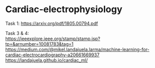 # Cardiac-electrophysiology

Task 1: https://arxiv.org/pdf/1805.00794.pdf

Task 3 & 4:  
https://ieeexplore.ieee.org/stamp/stamp.jsp?tp=&arnumber=10081783&tag=1
https://medium.com/@mikel.landajuela.larma/machine-learning-for-cardiac-electrocardiography-a20661669937
https://landajuela.github.io/cardiac_ml/

